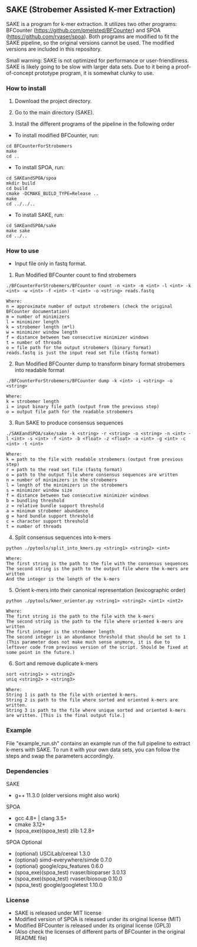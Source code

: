 ## SAKE (Strobemer Assisted K-mer Extraction)

SAKE is a program for k-mer extraction. It utilizes two other programs: BFCounter (https://github.com/pmelsted/BFCounter) and SPOA (https://github.com/rvaser/spoa). Both programs are modified to fit the SAKE pipeline, so the original versions cannot be used. The modified versions are included in this repository. 

Small warning: SAKE is not optimized for performance or user-friendliness. SAKE is likely going to be slow with larger data sets. Due to it being a proof-of-concept prototype program, it is somewhat clunky to use.  


### How to install

1. Download the project directory.

2. Go to the main directory (SAKE).

3. Install the different programs of the pipeline in the following order
 
* To install modified BFCounter, run:

```
cd BFCounterForStrobemers
make
cd ..
```

* To install SPOA, run:

```
cd SAKEandSPOA/spoa
mkdir build
cd build
cmake -DCMAKE_BUILD_TYPE=Release ..
make
cd ../../..
```

* To install SAKE, run:

```
cd SAKEandSPOA/sake
make sake
cd ../..
```
### How to use

* Input file only in fastq format.

1. Run Modified BFCounter count to find strobemers

```
./BFCounterForStrobemers/BFCounter count -n <int> -m <int> -l <int> -k <int> -w <int> -f <int> -t <int> -o <string> reads.fastq

Where:
n = approximate number of output strobemers (check the original BFCounter documentation)
m = number of minimizers
l = minimizer length
k = strobemer length (m*l)
w = minimizer window length
f = distance between two consecutive minimizer windows
t = number of threads
o = file path for the output strobemers (binary format)
reads.fastq is just the input read set file (fastq format)
```


2. Run Modified BFCounter dump to transform binary format strobemers into readable format
```
./BFCounterForStrobemers/BFCounter dump -k <int> -i <string> -o <string>

Where:
k = strobemer length
i = input binary file path (output from the previous step)
o = output file path for the readable strobemers
```

3. Run SAKE to produce consensus sequences
```
./SAKEandSPOA/sake/sake -k <string> -r <string> -o <string> -n <int> -l <int> -s <int> -f <int> -b <float> -z <float> -a <int> -g <int> -c <int> -t <int>

Where:
k = path to the file with readable strobemers (output from previous step)
r = path to the read set file (fastq format)
o = path to the output file where consensus sequences are written
n = number of minimizers in the strobemers
l = length of the minimizers in the strobemers
s = minimizer window size
f = distance between two consecutive minimizer windows
b = bundling threshold
z = relative bundle support threshold
a = minimum strobemer abundance
g = hard bundle support threshold
c = character support threshold
t = number of threads

```

4. Split consensus sequences into k-mers

```
python ./pytools/split_into_kmers.py <string1> <string2> <int>

Where:
The first string is the path to the file with the consensus sequences
The second string is the path to the output file where the k-mers are written
And the integer is the length of the k-mers
```

5. Orient k-mers into their canonical representation (lexicographic order)
```
python ./pytools/kmer_orienter.py <string1> <string2> <int1> <int2>

Where:
The first string is the path to the file with the k-mers
The second string is the path to the file where oriented k-mers are written
The first integer is the strobemer length
The second integer is an abundance threshold that should be set to 1 (This parameter does not make much sense anymore, it is due to leftover code from previous version of the script. Should be fixed at some point in the future.)

```

6. Sort and remove duplicate k-mers
```
sort <string1> > <string2> 
uniq <string2> > <string3>

Where:
String 1 is path to the file with oriented k-mers.
String 2 is path to the file where sorted and oriented k-mers are written.
String 3 is path to the file where unique sorted and oriented k-mers are written. [This is the final output file.]

```

### Example
File "example_run.sh" contains an example run of the full pipeline to extract k-mers with SAKE. To run it with your own data sets, you can follow the steps and swap the parameters accordingly.


### Dependencies

SAKE
* g++ 11.3.0 (older versions might also work)

SPOA
* gcc 4.8+ | clang 3.5+
* cmake 3.12+    
* (spoa_exe)(spoa_test) zlib 1.2.8+

SPOA Optional
* (optional) USCiLab/cereal 1.3.0
* (optional) simd-everywhere/simde 0.7.0
* (optional) google/cpu_features 0.6.0
* (spoa_exe)(spoa_test) rvaser/bioparser 3.0.13
* (spoa_exe)(spoa_test) rvaser/biosoup 0.10.0
* (spoa_test) google/googletest 1.10.0

### License
* SAKE is released under MIT license 
* Modified version of SPOA is released under its original license (MIT)
* Modified BFCounter is released under its original license (GPL3)
* (Also check the licenses of different parts of BFCounter in the original README file)
